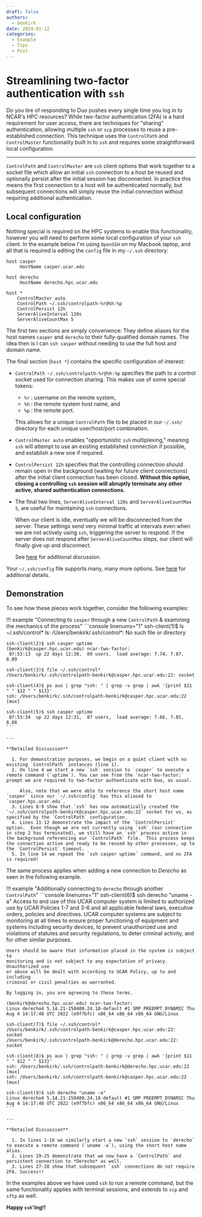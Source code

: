 ```yaml
---
draft: false
authors:
  - benkirk
date: 2024-01-12
categories:
  - Example
  - Tips
  - Post
---
```


# Streamlining two-factor authentication with `ssh`

Do you tire of responding to Duo pushes every single time you log in to NCAR's HPC resources?  While two-factor authentication (2FA) is a hard requirement for user access, there are techniques for "sharing" authentication, allowing multiple `ssh` or `scp` processes to reuse a pre-established connection.  This technique uses the `ControlPath`  and `ControlMaster` functionality built in to `ssh` and requires some straightforward local configuration.

<!-- more -->

---
`ControlPath` and `ControlMaster` are `ssh` client options that work together to a socket file which allow an initial `ssh` connection to a host be reused and optionally persist after the initial session has disconnected. In practice this means the first connection to a host will be authenticated normally, but subsequent connections will simply reuse the initial connection without requiring additional authentication.



## Local configuration
Nothing special is required on the HPC systems to enable this functionality, however you will need to perform some local configuration of your `ssh` client.  In the example below I'm using `OpenSSH` on my Macbook laptop, and all that is required is editing the `config` file in my `~/.ssh` directory:

```pre title="~/.ssh/config" linenums="1"  hl_lines="7-12"
host casper
     HostName casper.ucar.edu

host derecho
     HostName derecho.hpc.ucar.edu

host *
    ControlMaster auto
    ControlPath ~/.ssh/controlpath-%r@%h:%p
    ControlPersist 12h
    ServerAliveInterval 120s
    ServerAliveCountMax 5
```

The first two sections are simply convenience: They define aliases for the host names `casper` and `derecho` to their fully-qualified domain names.  The idea then is I can `ssh casper` without needing to use the full host and domain name.

The final section (`host *`) contains the specific configuration of interest:

- `ControlPath ~/.ssh/controlpath-%r@%h:%p` specifies the path to a control socket used for connection sharing.  This makes use of some special tokens:
     - `%r` : username on the remote system,
     - `%h` : the remote system host name, and
     - `%p` : the remote port.

     This allows for a unique `ControlPath` file to be placed in our `~/.ssh/` directory for each unique user/host/port combination.

- `ControlMaster auto` enables "opportunistic `ssh` multiplexing," meaning `ssh` will attempt to use an existing established connection if possible, and establish a new one if required.
- `ControlPersist 12h` specifies that the controlling connection should remain open in the background (waiting for future client connections) after the initial client connection has been closed.  **Without this option, closing a controlling `ssh` session will abruptly terminate any other active, shared authentication connections.**
- The final two lines, `ServerAliveInterval 120s` and `ServerAliveCountMax 5`, are useful for maintaining `ssh` connections.

    When our client is idle, eventually we will be disconnected from the server.  These settings send very minimal traffic at intervals even when we are not actively using `ssh`, triggering the server to respond.  If the server does not respond after `ServerAliveCountMax` steps, our client will finally give up and disconnect.

    See [here](https://www.baeldung.com/linux/ssh-keep-alive) for additional discussion.

Your `~/.ssh/config` file supports many, many more options.  See [here](https://man.openbsd.org/ssh_config) for additional details.

## Demonstration

To see how these pieces work together, consider the following examples:

!!! example "Connecting to `casper` through a new `ControlPath` & examining the mechanics of the process"
    ```console linenums="1"
    ssh-client(1)$ ls ~/.ssh/control*
    ls: /Users/benkirk/.ssh/control*: No such file or directory

    ssh-client(2)$ ssh casper uptime
    (benkirk@casper.hpc.ucar.edu) ncar-two-factor:
     07:53:13  up 22 days 12:30,  89 users,  load average: 7.74, 7.87, 8.09

    ssh-client(3)$ file ~/.ssh/control*
    /Users/benkirk/.ssh/controlpath-benkirk@casper.hpc.ucar.edu:22: socket

    ssh-client(4)$ ps aux | grep "ssh: " | grep -v grep | awk '{print $11 " " $12 " " $13}'
    ssh: /Users/benkirk/.ssh/controlpath-benkirk@casper.hpc.ucar.edu:22 [mux]

    ssh-client(5)$ ssh casper uptime
     07:53:34  up 22 days 12:31,  87 users,  load average: 7.66, 7.85, 8.08
    ```

    ---

    **Detailed Discussion**

      1. For demonstration purposes, we begin on a quiet client with no existing `ControlPath` instances (line 1).
      2. On line 4 we start a new `ssh` session to `casper` to execute a remote command (`uptime`). You can see from the `ncar-two-factor:` prompt we are required to two-factor authenticate with Duo, as usual.

         Also, note that we were able to reference the short host name `casper` since our `~/.ssh/config` has this aliased to `casper.hpc.ucar.edu`.
      3. Lines 8-9 show that `ssh` has now automatically created the `~/.ssh/controlpath-benkirk@casper.hpc.ucar.edu:22` socket for us, as specified by the `ControlPath` configuration.
      4. Lines 11-12 demonstrate the impact of the `ControlPersist` option.  Even though we are not currently using `ssh` (our connection in step 2 has terminated), we still have an `ssh` process active in the background referencing our `ControlPath` file.  This process keeps the connection active and ready to be reused by other processes, up to the `ControlPersist` timeout.
      5. In line 14 we repeat the `ssh casper uptime` command, and no 2FA is required!


The same process applies when adding a new connection to *Derecho* as seen in the following example.

!!! example "Additionally connecting to `derecho` through another `ControlPath`"
    ```console linenums="1"
    ssh-client(6)$ ssh derecho "uname -a"
    Access to and use of this UCAR computer system is limited to authorized use by
    UCAR Policies 1-7 and 3-6 and all applicable federal laws, executive orders,
    policies and directives. UCAR computer systems are subject to monitoring at all
    times to ensure proper functioning of equipment and systems including security
    devices, to prevent unauthorized use and violations of statutes and security
    regulations, to deter criminal activity, and for other similar purposes.

    Users should be aware that information placed in the system is subject to
    monitoring and is not subject to any expectation of privacy. Unauthorized use
    or abuse will be dealt with according to UCAR Policy, up to and including
    criminal or civil penalties as warranted.

    By logging in, you are agreeing to these terms.

    (benkirk@derecho.hpc.ucar.edu) ncar-two-factor:
    Linux derecho4 5.14.21-150400.24.18-default #1 SMP PREEMPT_DYNAMIC Thu Aug 4 14:17:48 UTC 2022 (e9f7bfc) x86_64 x86_64 x86_64 GNU/Linux

    ssh-client(7)$ file ~/.ssh/control*
    /Users/benkirk/.ssh/controlpath-benkirk@casper.hpc.ucar.edu:22:  socket
    /Users/benkirk/.ssh/controlpath-benkirk@derecho.hpc.ucar.edu:22: socket

    ssh-client(8)$ ps aux | grep "ssh: " | grep -v grep | awk '{print $11 " " $12 " " $13}'
    ssh: /Users/benkirk/.ssh/controlpath-benkirk@derecho.hpc.ucar.edu:22 [mux]
    ssh: /Users/benkirk/.ssh/controlpath-benkirk@casper.hpc.ucar.edu:22 [mux]

    ssh-client(9)$ ssh derecho "uname -a"
    Linux derecho4 5.14.21-150400.24.18-default #1 SMP PREEMPT_DYNAMIC Thu Aug 4 14:17:48 UTC 2022 (e9f7bfc) x86_64 x86_64 x86_64 GNU/Linux
    ```

    ---

    **Detailed Discussion**

      1. In lines 1-16 we similarly start a new `ssh` session to `derecho` to execute a remote command (`uname -a`), using the short host name alias.
      2. Lines 19-25 demonstrate that we now have a `ControlPath` and persistent connection to *Derecho* as well.
      3. Lines 27-28 show that subsequent `ssh` connections do not require 2FA. Success!!


In the examples above we have used `ssh` to run a remote command, but the same functionality applies with terminal sessions, and extends to `scp` and `sftp` as well.

**Happy `ssh`'ing!!**

<!--  LocalWords:  derecho ControlMaster ControlPath ControlPersist ServerAliveInterval ServerAliveCountMax casper linenums uptime ncar -->
